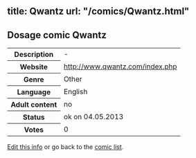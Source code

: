 title: Qwantz
url: "/comics/Qwantz.html"
---
Dosage comic Qwantz
-----------------------------------------

<p id="msg"></p>
<script type="text/javascript">
if (window.location.search === '?edit_info_mail=sent_ok') {
  var elem = document.getElementById("msg");
  elem.innerHTML = 'Edited information sucessfully sent for review, which is usually done daily. Thanks!';
  elem.className = 'ok';
}
</script>
<table class="comicinfo">
<tr>
<th>Description</th><td>-</td>
</tr>
<tr>
<th>Website</th><td><a href="http://www.qwantz.com/index.php">http://www.qwantz.com/index.php</a></td>
</tr>
<tr>
<th>Genre</th><td>Other</td>
</tr>
<tr>
<th>Language</th><td>English</td>
</tr>
<tr>
<th>Adult content</th><td>no</td>
</tr>
<tr>
<th>Status</th><td>ok on 04.05.2013</td>
</tr>
<tr>
<th>Votes</th><td>0</td>
</tr>
</table>

[Edit this info](Qwantz_edit.html) or go back to the [comic list](../comic-index.html).
